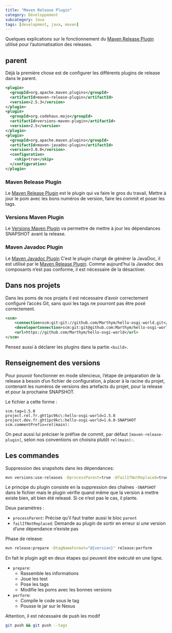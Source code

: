 ```yaml
---
title: "Maven Release Plugin"
category: Développement
subcategory: Java
tags: [development, java, maven]
---
```


Quelques explications sur le fonctionnement du [Maven Release Plugin] utilisé pour l’automatisation des releases.

## parent
Déjà la première chose est de configurer les différents plugins de release dans le parent.

``` xml
<plugin>
  <groupId>org.apache.maven.plugins</groupId>
  <artifactId>maven-release-plugin</artifactId>
  <version>2.5.3</version>
</plugin>
<plugin>
  <groupId>org.codehaus.mojo</groupId>
  <artifactId>versions-maven-plugin</artifactId>
  <version>2.5</version>
</plugin>
<plugin>
  <groupId>org.apache.maven.plugins</groupId>
  <artifactId>maven-javadoc-plugin</artifactId>
  <version>3.0.0</version>
  <configuration>
    <skip>true</skip>
  </configuration>
</plugin> 
```

### Maven Release Plugin
Le [Maven Release Plugin] est le plugin qui va faire le gros du travail, Mettre à jour le pom avec les bons numéros de version, faire les commit et poser les tags.

### Versions Maven Plugin
Le [Versions Maven Plugin] va permettre de mettre à jour les dépendances SNAPSHOT avant la release.

### Maven Javadoc Plugin
Le [Maven Javadoc Plugin] C’est le plugin chargé de générer la JavaDoc, il est utilisé par le [Maven Release Plugin]. Comme aujourd’hui la Javadoc des composants n’est pas conforme, il est nécessaire de la désactiver.

## Dans nos projets

Dans les poms de nos projets il est nécessaire d’avoir correctement configuré l’accès Git, sans quoi les tags ne pourront pas être posé correctement.
``` xml
<scm>
    <connection>scm:git:git://github.com/Marthym/hello-osgi-world.git</connection>
    <developerConnection>scm:git:git@github.com:Marthym/hello-osgi-world.git</developerConnection>
    <url>https://github.com/Marthym/hello-osgi-world</url>
</scm>
```

Pensez aussi à déclarer les plugins dans la partie `<build>`.

## Renseignement des versions
Pour pouvoir fonctionner en mode silencieux, l’étape de préparation de la release à besoin d’un fichier de configuration, à placer à la racine du projet, contenant les numéros de versions des artefacts du projet, pour la release et pour la prochaine SNAPSHOT.

Le fichier a cette forme :
``` properties
scm.tag=1.5.0
project.rel.fr.ght1pc9kc\:hello-osgi-world=1.5.0
project.dev.fr.ght1pc9kc\:hello-osgi-world=1.6.0-SNAPSHOT
scm.commentPrefix=rel(main):
```

On peut aussi lui préciser le préfixe de commit, par défaut `[maven-release-plugin]`, selon nos conventions on choisira plutôt `rel(main):`.

## Les commandes
Suppression des snapshots dans les dépendances:
``` bash
mvn versions:use-releases -DprocessParent=true -DfailIfNotReplaced=true
```

Le principe du plugin consiste en la suppression des chaînes `-SNAPSHOT` dans le fichier mais le plugin vérifie quand même que la version à mettre existe bien, ait bien été releasé. Si ce n’est pas le cas, il plante.

Deux paramètres :
* `processParent`: Précise qu’il faut traiter aussi le bloc `parent`
* `failIfNotReplaced`: Demande au plugin de sortir en erreur si une version d’une dépendance n’existe pas

Phase de release:
``` bash
mvn release:prepare -DtagNameFormat="@{version}" release:perform
```
En fait le plugin agit en deux étapes qui peuvent être exécuté en une ligne.

* `prepare`:
  - Rassemble les informations
  - Joue les test
  - Pose les tags
  - Modifie les poms avec les bonnes versions
* `perform`: 
  - Compile le code sous le tag
  - Pousse le jar sur le Nexus

Attention, il est nécessaire de push les modif
``` bash
git push && git push --tags
```

[Maven Release Plugin]: http://maven.apache.org/maven-release/maven-release-plugin/
[Versions Maven Plugin]: https://www.mojohaus.org/versions-maven-plugin/
[Maven Javadoc Plugin]: https://maven.apache.org/plugins/maven-javadoc-plugin/